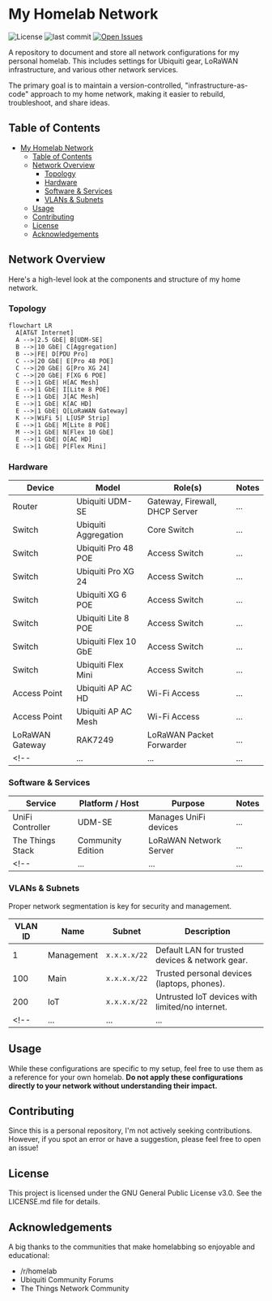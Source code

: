 # My Homelab Network

![License](https://badgen.net/github/license/Racerx323/homelab-network)
![last commit](https://badgen.net/github/last-commit/Racerx323/homelab-network)
[![Open Issues](https://badgen.net/github/open-issues/Racerx323/homelab-network)](https://github.com/Racerx323/homelab-network/issues?q=is%3Aissue%20state%3Aopen)

A repository to document and store all network configurations for my personal homelab. This includes settings for Ubiquiti gear, LoRaWAN infrastructure, and various other network services.

The primary goal is to maintain a version-controlled, "infrastructure-as-code" approach to my home network, making it easier to rebuild, troubleshoot, and share ideas.

## Table of Contents

- [My Homelab Network](#my-homelab-network)
  - [Table of Contents](#table-of-contents)
  - [Network Overview](#network-overview)
    - [Topology](#topology)
    - [Hardware](#hardware)
    - [Software \& Services](#software--services)
    - [VLANs \& Subnets](#vlans--subnets)
  - [Usage](#usage)
  - [Contributing](#contributing)
  - [License](#license)
  - [Acknowledgements](#acknowledgements)

## Network Overview

Here's a high-level look at the components and structure of my home network.

### Topology

```mermaid
flowchart LR
  A[AT&T Internet]
  A -->|2.5 GbE| B[UDM-SE]
  B -->|10 GbE| C[Aggregation]
  B -->|FE| D[PDU Pro]
  C -->|20 GbE| E[Pro 48 POE]
  C -->|20 GbE| G[Pro XG 24]
  C -->|20 GbE| F[XG 6 POE]
  E -->|1 GbE| H[AC Mesh]
  E -->|1 GbE| I[Lite 8 POE]
  E -->|1 GbE| J[AC Mesh]
  E -->|1 GbE| K[AC HD]
  E -->|1 GbE| Q[LoRaWAN Gateway]
  K -->|WiFi 5| L[USP Strip]
  E -->|1 GbE| M[Lite 8 POE]
  M -->|1 GbE| N[Flex 10 GbE]
  E -->|1 GbE| O[AC HD]
  E -->|1 GbE| P[Flex Mini]
```

<!-- *(A network diagram is highly recommended. You can create one using tools like [diagrams.net](https://diagrams.net) (formerly draw.io), PlantUML, or even ASCII art and embed it here.)*

<!-- ![Network Diagram](./assets/network-diagram.png)
*Replace with your actual network diagram. You will need to create an `assets` directory for it.* -->

### Hardware

| Device              | Model                  | Role(s)                               | Notes                                      |
| ------------------- | ---------------------- | ------------------------------------- | ------------------------------------------ |
| Router              | Ubiquiti UDM-SE        | Gateway, Firewall, DHCP Server        | ...                                        |
| Switch              | Ubiquiti Aggregation   | Core Switch                           | ...                                        |
| Switch              | Ubiquiti Pro 48 POE    | Access Switch                         | ...                                        |
| Switch              | Ubiquiti Pro XG 24     | Access Switch                         | ...                                        |
| Switch              | Ubiquiti XG 6 POE      | Access Switch                         | ...                                        |
| Switch              | Ubiquiti Lite 8 POE    | Access Switch                         | ...                                        |
| Switch              | Ubiquiti Flex 10 GbE   | Access Switch                         | ...                                        |
| Switch              | Ubiquiti Flex Mini     | Access Switch                         | ...                                        |
| Access Point        | Ubiquiti AP AC HD      | Wi-Fi Access                          | ...                                        |
| Access Point        | Ubiquiti AP AC Mesh    | Wi-Fi Access                          | ...                                        |
| LoRaWAN Gateway     | RAK7249                | LoRaWAN Packet Forwarder              | ...                                        |
<!-- | ...                 | ...                    | ...                                   | ...                                        | -->

### Software & Services

| Service             | Platform / Host        | Purpose                               | Notes                                      |
| ------------------- | ---------------------- | ------------------------------------- | ------------------------------------------ |
| UniFi Controller    | UDM-SE                 | Manages UniFi devices                 | ...                                        |
| The Things Stack    | Community Edition      | LoRaWAN Network Server                | ...                                        |
<!-- | ...                 | ...                    | ...                                   | ...                                        | -->

### VLANs & Subnets

Proper network segmentation is key for security and management.

| VLAN ID | Name      | Subnet       | Description                                     |
| ------- | --------- | -------------| ----------------------------------------------- |
| 1       | Management| `x.x.x.x/22` | Default LAN for trusted devices & network gear. |
| 100     | Main      | `x.x.x.x/22` | Trusted personal devices (laptops, phones).     |
| 200     | IoT       | `x.x.x.x/22` | Untrusted IoT devices with limited/no internet. |
<!-- | ...                 | ...                    | ...                                   | ...                                        | -->

## Usage

While these configurations are specific to my setup, feel free to use them as a reference for your own homelab. **Do not apply these configurations directly to your network without understanding their impact.**

## Contributing

Since this is a personal repository, I'm not actively seeking contributions. However, if you spot an error or have a suggestion, please feel free to open an issue!

## License

This project is licensed under the GNU General Public License v3.0. See the LICENSE.md file for details.

## Acknowledgements

A big thanks to the communities that make homelabbing so enjoyable and educational:

- /r/homelab
- Ubiquiti Community Forums
- The Things Network Community
